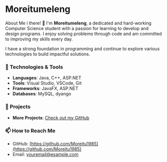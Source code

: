 # Moreitumeleng
About Me
i there! 👋 I'm **Moreitumeleng**, a dedicated and hard-working Computer Science student with a passion for learning to develop and design programs. I enjoy solving problems through code and am committed to improving my skills every day.

I have a strong foundation in programming and continue to explore various technologies to build impactful solutions.

### 🔧 Technologies & Tools

- **Languages**: Java,  C++, ASP.NET
- **Tools**: Visual Studio, VSCode, Git
- **Frameworks**: JavaFX, ASP.NET
- **Databases**: MySQL, dyango

### 🌟 Projects

- **More Projects**: [Check out my GitHub](https://github.com/Moreitu1985)

### 📫 How to Reach Me

- GitHub: [https://github.com/Moreitu1985](https://github.com/Moreitu1985)
- Email: youremail@example.com
